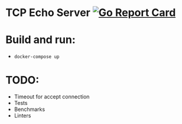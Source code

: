 # TCP Echo Server [![Go Report Card](https://goreportcard.com/badge/github.com/BeSoBad/goecho)](https://goreportcard.com/report/github.com/BeSoBad/goecho)

# Build and run:
- `docker-compose up`

# TODO:
- Timeout for accept connection
- Tests
- Benchmarks
- Linters
